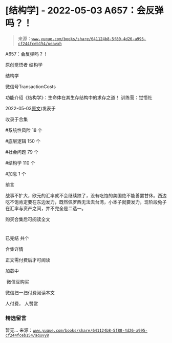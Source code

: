 # [结构学] - 2022-05-03 A657：会反弹吗？！

> 来源：[`www.yuque.com/books/share/641124b8-5f80-4d26-a995-cf244fceb154/ueavxh`](https://www.yuque.com/books/share/641124b8-5f80-4d26-a995-cf244fceb154/ueavxh)



A657：会反弹吗？！ 

原创觉悟者 结构学 

结构学 

微信号TransactionCosts 

功能介绍《结构学》：生命体在其生存结构中的求存之道！ 训练营：觉悟社 

2022-05-03[原文](https://mp.weixin.qq.com/s?__biz=MzIzMDYwOTM0Mg==&mid=2247487170&idx=1&sn=41fb69f34b367ef570c5b98b16a4ecaa&chksm=e8b19613dfc61f05f01fc8d84c5c037a947e4180d1162eaf409be238dc095f3ca1db470efb75#rd))发表于 

收录于合集 

#系统性风险 18 个 

#底层逻辑 150 个 

#社会问题 79 个 

#结构学 110 个 

#加息 1 个 

前言 

战事不扩大，欧元的汇率就不会继续跌了，没有吃饱的美国绝不能善罢甘休。西边吃不饱肯定要在东边发力，既然佩罗西无法去台湾，小本子就要发力，现阶段兔子在汇率与资产之间，并不完全是二选一。 

购买合集后可阅读全文 

# 

已完结 共个 

合集详情 

正文需付费后才可阅读 

加载中 

 微信豆购买 

微信扫一扫付费阅读本文 

人付费， 人赞赏 

### 精选留言 

暂无... 来源：[`www.yuque.com/books/share/641124b8-5f80-4d26-a995-cf244fceb154/aquvy8`](https://www.yuque.com/books/share/641124b8-5f80-4d26-a995-cf244fceb154/aquvy8)